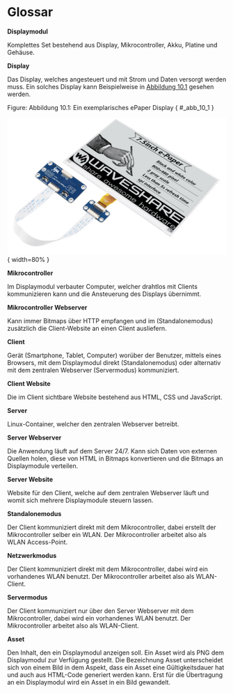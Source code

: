 # Glossar

<a id="GL_01">**Displaymodul**</a>

Komplettes Set bestehend aus Display, Mikrocontroller, Akku, Platine und Gehäuse. 

<a id="GL_02">**Display**</a>

Das Display, welches angesteuert und mit Strom und Daten versorgt werden muss. Ein solches Display kann Beispielweise in [Abbildung 10.1](#_abb_10_1) gesehen werden.

Figure: Abbildung 10.1: Ein exemplarisches ePaper Display { #_abb_10_1 }

![](img/ePaper-Display.png){ width=80% }

<a id="GL_03">**Mikrocontroller**</a>

Im Displaymodul verbauter Computer, welcher drahtlos mit Clients kommunizieren kann und die Ansteuerung des Displays übernimmt. 

<a id="GL_04">**Mikrocontroller Webserver**</a>

Kann immer Bitmaps über HTTP empfangen und im (Standalonemodus) zusätzlich die Client-Website an einen Client ausliefern. 

<a id="GL_05">**Client**</a>

Gerät (Smartphone, Tablet, Computer) worüber der Benutzer, mittels eines Browsers, mit dem Displaymodul direkt (Standalonemodus) oder alternativ mit dem zentralen Webserver (Servermodus) kommuniziert. 

<a id="GL_06">**Client Website**</a>

Die im Client sichtbare Website bestehend aus HTML, CSS und JavaScript. 

<a id="GL_07">**Server**</a>

Linux-Container, welcher den zentralen Webserver betreibt. 

<a id="GL_08">**Server Webserver**</a>

Die Anwendung läuft auf dem Server 24/7. Kann sich Daten von externen Quellen holen, diese von HTML in Bitmaps konvertieren und die Bitmaps an Displaymodule verteilen. 

<a id="GL_09">**Server Website**</a>

Website für den Client, welche auf dem zentralen Webserver läuft und womit sich mehrere Displaymodule steuern lassen. 

<a id="GL_10">**Standalonemodus**</a>

Der Client kommuniziert direkt mit dem Mikrocontroller, dabei erstellt der Mikrocontroller selber ein WLAN. Der Mikrocontroller arbeitet also als WLAN Access-Point. 

<a id="GL_11">**Netzwerkmodus**</a>

Der Client kommuniziert direkt mit dem Mikrocontroller, dabei wird ein vorhandenes WLAN benutzt. Der Mikrocontroller arbeitet also als WLAN-Client. 

<a id="GL_12">**Servermodus**</a>

Der Client kommuniziert nur über den Server Webserver mit dem Mikrocontroller, dabei wird ein vorhandenes WLAN benutzt. Der Mikrocontroller arbeitet also als WLAN-Client.

<a id="GL_13">**Asset**</a>

Den Inhalt, den ein Displaymodul anzeigen soll. Ein Asset wird als PNG dem Displaymodul zur Verfügung gestellt. Die Bezeichnung Asset unterscheidet sich von einem Bild in dem Aspekt, dass ein Asset eine Gültigkeitsdauer hat und auch aus HTML-Code generiert werden kann. Erst für die Übertragung an ein Displaymodul wird ein Asset in ein Bild gewandelt. 

